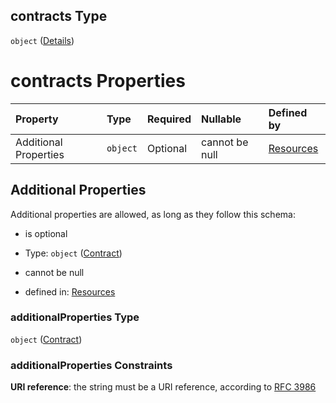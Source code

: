 ## contracts Type

`object` ([Details](resources-resources-properties-resources-properties-contracts.md))

# contracts Properties

| Property              | Type     | Required | Nullable       | Defined by                                                                                                                             |
| :-------------------- | :------- | :------- | :------------- | :------------------------------------------------------------------------------------------------------------------------------------- |
| Additional Properties | `object` | Optional | cannot be null | [Resources](definitions-definitions-contract.md "undefined#/resources/properties/Resources/properties/contracts/additionalProperties") |

## Additional Properties

Additional properties are allowed, as long as they follow this schema:



*   is optional

*   Type: `object` ([Contract](definitions-definitions-contract.md))

*   cannot be null

*   defined in: [Resources](definitions-definitions-contract.md "undefined#/resources/properties/Resources/properties/contracts/additionalProperties")

### additionalProperties Type

`object` ([Contract](definitions-definitions-contract.md))

### additionalProperties Constraints

**URI reference**: the string must be a URI reference, according to [RFC 3986](https://tools.ietf.org/html/rfc3986 "check the specification")
